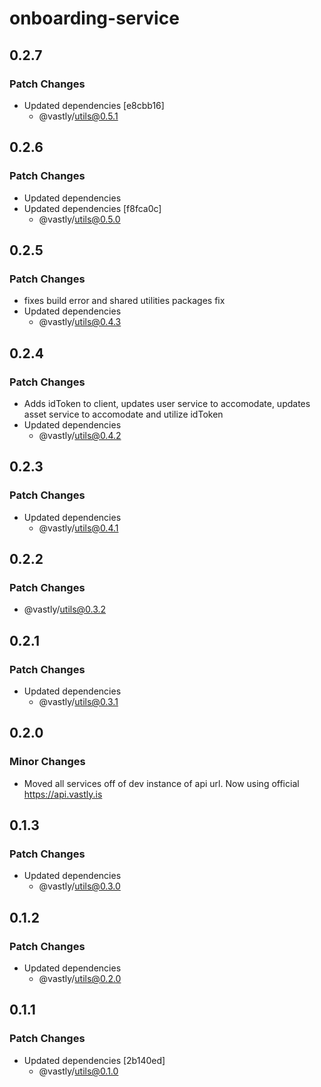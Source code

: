 # onboarding-service

## 0.2.7

### Patch Changes

- Updated dependencies [e8cbb16]
  - @vastly/utils@0.5.1

## 0.2.6

### Patch Changes

- Updated dependencies
- Updated dependencies [f8fca0c]
  - @vastly/utils@0.5.0

## 0.2.5

### Patch Changes

- fixes build error and shared utilities packages fix
- Updated dependencies
  - @vastly/utils@0.4.3

## 0.2.4

### Patch Changes

- Adds idToken to client, updates user service to accomodate, updates asset service to accomodate
  and utilize idToken
- Updated dependencies
  - @vastly/utils@0.4.2

## 0.2.3

### Patch Changes

- Updated dependencies
  - @vastly/utils@0.4.1

## 0.2.2

### Patch Changes

- @vastly/utils@0.3.2

## 0.2.1

### Patch Changes

- Updated dependencies
  - @vastly/utils@0.3.1

## 0.2.0

### Minor Changes

- Moved all services off of dev instance of api url. Now using official https://api.vastly.is

## 0.1.3

### Patch Changes

- Updated dependencies
  - @vastly/utils@0.3.0

## 0.1.2

### Patch Changes

- Updated dependencies
  - @vastly/utils@0.2.0

## 0.1.1

### Patch Changes

- Updated dependencies [2b140ed]
  - @vastly/utils@0.1.0
